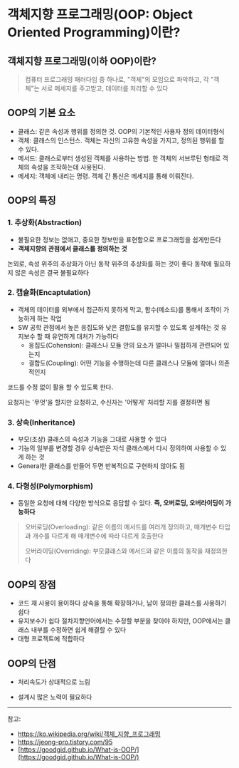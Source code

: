 # 객체지향 프로그래밍(OOP: Object Oriented Programming)이란?

## 객체지향 프로그래밍(이하 OOP)이란?

> 컴퓨터 프로그래밍 패러다임 중 하나로, "객체"의 모임으로 파악하고, 각 "객체"는 서로 메세지를 주고받고, 데이터를 처리할 수 있다

## OOP의 기본 요소

- 클래스: 같은 속성과 행위를 정의한 것. OOP의 기본적인 사용자 정의 데이터형식
- 객체: 클래스의 인스턴스. 객체는 자신의 고유한 속성을 가지고, 정의된 행위를 할 수 있다.
- 메서드: 클래스로부터 생성된 객체를 사용하는 방법. 한 객체의 서브루틴 형태로 객체의 속성을 조작하는데 사용된다.
- 메세지: 객체에 내리는 명령. 객체 간 통신은 메세지를 통해 이뤄진다.

## OOP의 특징

### 1. 추상화(Abstraction)

- 불필요한 정보는 없애고, 중요한 정보만을 표현함으로 프로그래밍을 쉽게만든다
- **객체지향의 관점에서 클래스를 정의하는 것**

논외로, 속성 위주의 추상화가 아닌 동작 위주의 추상화를 하는 것이 좋다 동작에 필요하지 않은 속성은 결국 불필요하다

### 2. 캡슐화(Encaptulation)

- 객체의 데이터를 외부에서 접근하지 못하게 막고, 함수(메소드)를 통해서 조작이 가능하게 하는 작업
- SW 공학 관점에서 높은 응집도와 낮은 결합도를 유지할 수 있도록 설계하는 것 유지보수 할 때 유연하게 대처가 가능하다
  - 응집도(Cohension): 클래스나 모듈 안의 요소가 얼마나 밀접하게 관련되어 있는지
  - 결합도(Coupling): 어떤 기능을 수행하는데 다른 클래스나 모듈에 얼마나 의존적인지

코드를 수정 없이 활용 할 수 있도록 한다.

요청자는 '무엇'을 할지만 요청하고, 수신자는 '어떻게' 처리할 지를 결정하면 됨

### 3. 상속(Inheritance)

- 부모(조상) 클래스의 속성과 기능을 그대로 사용할 수 있다
- 기능의 일부를 변경할 경우 상속받은 자식 클래스에서 다시 정의하여 사용할 수 있게 하는 것
- General한 클래스를 만들어 두면 반복적으로 구현하지 않아도 됨

### 4. 다형성(Polymorphism)

- 동일한 요청에 대해 다양한 방식으로 응답할 수 있다.
  **즉, 오버로딩, 오버라이딩이 가능하다**

> 오버로딩(Overloading): 같은 이름의 메서드를 여러개 정의하고, 매개변수 타입과 개수를 다르게 해 매개변수에 따라 다르게 호출한다
>
> 오버라이딩(Overriding): 부모클래스와 메서드와 같은 이름의 동작을 재정의한다

## OOP의 장점

- 코드 재 사용이 용이하다 상속을 통해 확장하거나, 남이 정의한 클래스를 사용하기 쉽다
- 유지보수가 쉽다 절차지향언어에서는 수정할 부분을 찾아야 하지만, OOP에서는 클래스 내부를 수정하면 쉽게 해결할 수 있다
- 대형 프로젝트에 적합하다

## OOP의 단점

- 처리속도가 상대적으로 느림

- 설계시 많은 노력이 필요하다

  

  

------



참고:

- https://ko.wikipedia.org/wiki/객체_지향_프로그래밍
- https://jeong-pro.tistory.com/95
- [https://goodgid.github.io/What-is-OOP/﻿](https://goodgid.github.io/What-is-OOP/)